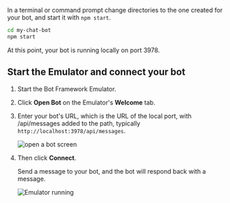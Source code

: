 <!-- Include under ## Start you bot H2 header -->

In a terminal or command prompt change directories to the one created for your bot, and start it with `npm start`.

```bash
cd my-chat-bot
npm start
```

At this point, your bot is running locally on port 3978.

## Start the Emulator and connect your bot

1. Start the Bot Framework Emulator.

2. Click **Open Bot** on the Emulator's **Welcome** tab.

3. Enter your bot's URL, which is the URL of the local port, with /api/messages added to the path, typically `http://localhost:3978/api/messages`.

   <!--This is the same process in the Emulator for all three languages.-->
   ![open a bot screen](../media/python/quickstart/open-bot.png)

4. Then click **Connect**.

   Send a message to your bot, and the bot will respond back with a message.

   ![Emulator running](../media/emulator-v4/js-quickstart.png)
